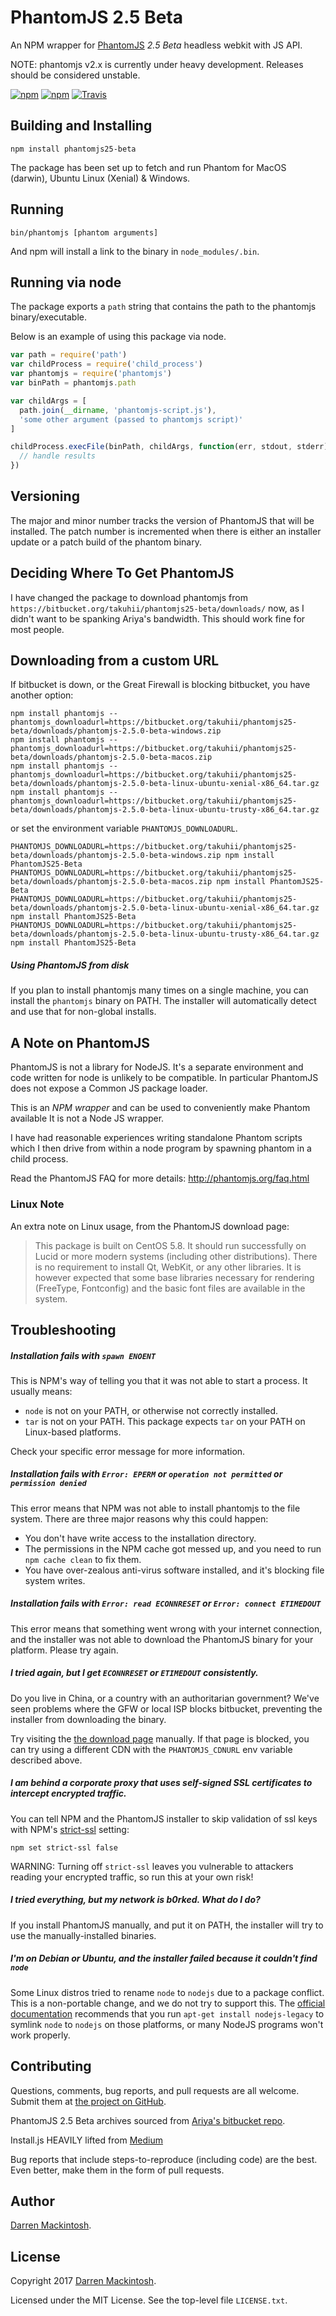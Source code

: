 PhantomJS 2.5 Beta
=========

An NPM wrapper for [PhantomJS](http://phantomjs.org/) *2.5 Beta* headless webkit with JS API.

NOTE: phantomjs v2.x is currently under heavy development. Releases should be considered unstable.

[![npm](https://img.shields.io/npm/v/npm.svg)]() [![npm](https://img.shields.io/npm/dm/phantomjs25-beta.svg)](https://www.npmjs.com/package/phantomjs25-beta) [![Travis](https://img.shields.io/travis/takuhii/PhantomJS-25_Beta.svg)](https://travis-ci.org/takuhii/PhantomJS-25_Beta/)

Building and Installing
-----------------------

```shell
npm install phantomjs25-beta
```

The package has been set up to fetch and run Phantom for MacOS (darwin), Ubuntu Linux (Xenial) & Windows.

Running
-------

```shell
bin/phantomjs [phantom arguments]
```

And npm will install a link to the binary in `node_modules/.bin`.

Running via node
----------------

The package exports a `path` string that contains the path to the
phantomjs binary/executable.

Below is an example of using this package via node.

```javascript
var path = require('path')
var childProcess = require('child_process')
var phantomjs = require('phantomjs')
var binPath = phantomjs.path

var childArgs = [
  path.join(__dirname, 'phantomjs-script.js'),
  'some other argument (passed to phantomjs script)'
]

childProcess.execFile(binPath, childArgs, function(err, stdout, stderr) {
  // handle results
})

```

Versioning
----------

The major and minor number tracks the version of PhantomJS that will be
installed. The patch number is incremented when there is either an installer
update or a patch build of the phantom binary.

Deciding Where To Get PhantomJS
-------------------------------

I have changed the package to download phantomjs from `https://bitbucket.org/takuhii/phantomjs25-beta/downloads/` now, as I didn't want to be spanking Ariya's bandwidth. This should work fine for most people.

## Downloading from a custom URL

If bitbucket is down, or the Great Firewall is blocking bitbucket, you have another option:

```shell
npm install phantomjs --phantomjs_downloadurl=https://bitbucket.org/takuhii/phantomjs25-beta/downloads/phantomjs-2.5.0-beta-windows.zip
npm install phantomjs --phantomjs_downloadurl=https://bitbucket.org/takuhii/phantomjs25-beta/downloads/phantomjs-2.5.0-beta-macos.zip
npm install phantomjs --phantomjs_downloadurl=https://bitbucket.org/takuhii/phantomjs25-beta/downloads/phantomjs-2.5.0-beta-linux-ubuntu-xenial-x86_64.tar.gz
npm install phantomjs --phantomjs_downloadurl=https://bitbucket.org/takuhii/phantomjs25-beta/downloads/phantomjs-2.5.0-beta-linux-ubuntu-trusty-x86_64.tar.gz
```

or set the environment variable `PHANTOMJS_DOWNLOADURL`.
```shell
PHANTOMJS_DOWNLOADURL=https://bitbucket.org/takuhii/phantomjs25-beta/downloads/phantomjs-2.5.0-beta-windows.zip npm install PhantomJS25-Beta
PHANTOMJS_DOWNLOADURL=https://bitbucket.org/takuhii/phantomjs25-beta/downloads/phantomjs-2.5.0-beta-macos.zip npm install PhantomJS25-Beta
PHANTOMJS_DOWNLOADURL=https://bitbucket.org/takuhii/phantomjs25-beta/downloads/phantomjs-2.5.0-beta-linux-ubuntu-xenial-x86_64.tar.gz npm install PhantomJS25-Beta
PHANTOMJS_DOWNLOADURL=https://bitbucket.org/takuhii/phantomjs25-beta/downloads/phantomjs-2.5.0-beta-linux-ubuntu-trusty-x86_64.tar.gz npm install PhantomJS25-Beta
```


##### Using PhantomJS from disk

If you plan to install phantomjs many times on a single machine, you can
install the `phantomjs` binary on PATH. The installer will automatically detect
and use that for non-global installs.


A Note on PhantomJS
-------------------

PhantomJS is not a library for NodeJS.  It's a separate environment and code
written for node is unlikely to be compatible.  In particular PhantomJS does
not expose a Common JS package loader.

This is an _NPM wrapper_ and can be used to conveniently make Phantom available
It is not a Node JS wrapper.

I have had reasonable experiences writing standalone Phantom scripts which I
then drive from within a node program by spawning phantom in a child process.

Read the PhantomJS FAQ for more details: http://phantomjs.org/faq.html

### Linux Note

An extra note on Linux usage, from the PhantomJS download page:

 > This package is built on CentOS 5.8. It should run successfully on Lucid or
 > more modern systems (including other distributions). There is no requirement
 > to install Qt, WebKit, or any other libraries. It is however expected that
 > some base libraries necessary for rendering (FreeType, Fontconfig) and the
 > basic font files are available in the system.

Troubleshooting
---------------

##### Installation fails with `spawn ENOENT`

This is NPM's way of telling you that it was not able to start a process. It usually means:

- `node` is not on your PATH, or otherwise not correctly installed.
- `tar` is not on your PATH. This package expects `tar` on your PATH on Linux-based platforms.

Check your specific error message for more information.

##### Installation fails with `Error: EPERM` or `operation not permitted` or `permission denied`

This error means that NPM was not able to install phantomjs to the file system. There are three
major reasons why this could happen:

- You don't have write access to the installation directory.
- The permissions in the NPM cache got messed up, and you need to run `npm cache clean` to fix them.
- You have over-zealous anti-virus software installed, and it's blocking file system writes.

##### Installation fails with `Error: read ECONNRESET` or `Error: connect ETIMEDOUT`

This error means that something went wrong with your internet connection, and the installer
was not able to download the PhantomJS binary for your platform. Please try again.

##### I tried again, but I get `ECONNRESET` or `ETIMEDOUT` consistently.

Do you live in China, or a country with an authoritarian government? We've seen problems where
the GFW or local ISP blocks bitbucket, preventing the installer from downloading the binary.

Try visiting the [the download page](https://bitbucket.org/takuhii/phantomjs25-beta/downloads/) manually.
If that page is blocked, you can try using a different CDN with the `PHANTOMJS_CDNURL`
env variable described above.

##### I am behind a corporate proxy that uses self-signed SSL certificates to intercept encrypted traffic.

You can tell NPM and the PhantomJS installer to skip validation of ssl keys with NPM's
[strict-ssl](https://www.npmjs.org/doc/misc/npm-config.html#strict-ssl) setting:

```
npm set strict-ssl false
```

WARNING: Turning off `strict-ssl` leaves you vulnerable to attackers reading
your encrypted traffic, so run this at your own risk!

##### I tried everything, but my network is b0rked. What do I do?

If you install PhantomJS manually, and put it on PATH, the installer will try to
use the manually-installed binaries.

##### I'm on Debian or Ubuntu, and the installer failed because it couldn't find `node`

Some Linux distros tried to rename `node` to `nodejs` due to a package
conflict. This is a non-portable change, and we do not try to support this. The
[official documentation](https://github.com/joyent/node/wiki/Installing-Node.js-via-package-manager#ubuntu-mint-elementary-os)
recommends that you run `apt-get install nodejs-legacy` to symlink `node` to `nodejs`
on those platforms, or many NodeJS programs won't work properly.

Contributing
------------

Questions, comments, bug reports, and pull requests are all welcome.  Submit them at
[the project on GitHub](https://github.com/takuhii/PhantomJS-25_Beta/issues).

PhantomJS 2.5 Beta archives sourced from [Ariya's bitbucket repo](https://bitbucket.org/ariya/phantomjs/downloads/).

Install.js HEAVILY lifted from [Medium](https://github.com/Medium/phantomjs/)

Bug reports that include steps-to-reproduce (including code) are the
best. Even better, make them in the form of pull requests.

Author 
------

[Darren Mackintosh](https://github.com/takuhii).

License
-------

Copyright 2017 [Darren Mackintosh](https://github.com/takuhii).

Licensed under the MIT License.
See the top-level file `LICENSE.txt`.

